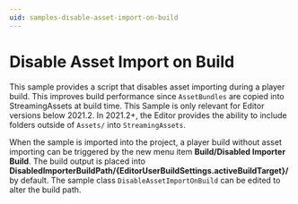 ```yaml
---
uid: samples-disable-asset-import-on-build
---
```

# Disable Asset Import on Build
This sample provides a script that disables asset importing during a player build.  This improves build performance since `AssetBundles` are copied into StreamingAssets at build time.  This Sample is only relevant for Editor versions below 2021.2.  In 2021.2+, the Editor provides the ability to include folders outside of `Assets/` into `StreamingAssets`.

When the sample is imported into the project, a player build without asset importing can be triggered by the new menu item **Build/Disabled Importer Build**.  The build output is placed into **DisabledImporterBuildPath/{EditorUserBuildSettings.activeBuildTarget}/** by default.  The sample class `DisableAssetImportOnBuild` can be edited to alter the build path.
